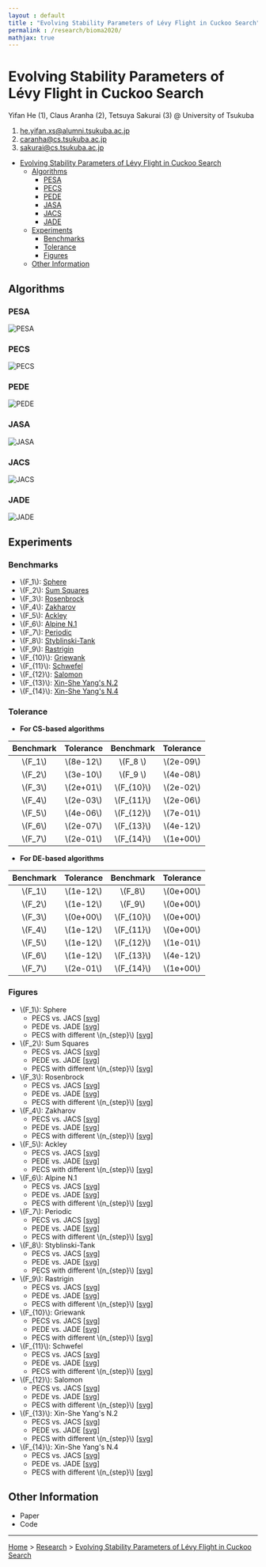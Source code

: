 ```yaml
---
layout : default
title : "Evolving Stability Parameters of Lévy Flight in Cuckoo Search"
permalink : /research/bioma2020/
mathjax: true
---
```


<script src="https://cdnjs.cloudflare.com/ajax/libs/mathjax/2.7.6/MathJax.js?config=TeX-MML-AM_CHTML" async="" type="text/javascript"> </script>

# Evolving Stability Parameters of Lévy Flight in Cuckoo Search

Yifan He (1), Claus Aranha (2), Tetsuya Sakurai (3) @ University of Tsukuba

1. he.yifan.xs@alumni.tsukuba.ac.jp
2. caranha@cs.tsukuba.ac.jp
3. sakurai@cs.tsukuba.ac.jp

- [Evolving Stability Parameters of Lévy Flight in Cuckoo Search](#evolving-stability-parameters-of-lévy-flight-in-cuckoo-search)
  - [Algorithms](#algorithms)
    - [PESA](#pesa)
    - [PECS](#pecs)
    - [PEDE](#pede)
    - [JASA](#jasa)
    - [JACS](#jacs)
    - [JADE](#jade)
  - [Experiments](#experiments)
    - [Benchmarks](#benchmarks)
    - [Tolerance](#tolerance)
    - [Figures](#figures)
  - [Other Information](#other-information)

## Algorithms


### PESA 

![PESA](images/algorithms/pesa.svg)

### PECS

![PECS](images/algorithms/pecs.svg)

### PEDE

![PEDE](images/algorithms/pede.svg)

### JASA

![JASA](images/algorithms/jasa.svg)

### JACS

![JACS](images/algorithms/jacs.svg)

### JADE

![JADE](images/algorithms/jade.svg)

## Experiments

### Benchmarks

- \\(F_1\\): [Sphere](../../projects/pybenchfcn/single-objective-optimization/README.md#f52-sphere)
- \\(F_2\\): [Sum Squares](../../projects/pybenchfcn/single-objective-optimization/README.md#f54-sum-squares)
- \\(F_3\\): [Rosenbrock](../../projects/pybenchfcn/single-objective-optimization/README.md#f41-rosenbrock)
- \\(F_4\\): [Zakharov](../../projects/pybenchfcn/single-objective-optimization/README.md#f61-zakharov)
- \\(F_5\\): [Ackley](../../projects/pybenchfcn/single-objective-optimization/README.md#f1-ackley)
- \\(F_6\\): [Alpine N.1](../../projects/pybenchfcn/single-objective-optimization/README.md#f5-alpine-n1)
- \\(F_7\\): [Periodic](../../projects/pybenchfcn/single-objective-optimization/README.md#f34-periodic)
- \\(F_8\\): [Styblinski-Tank](../../projects/pybenchfcn/single-objective-optimization/README.md#f53-styblinski-tank)
- \\(F_9\\): [Rastrigin](../../projects/pybenchfcn/single-objective-optimization/README.md#f39-rastrigin)
- \\(F_{10}\\): [Griewank](../../projects/pybenchfcn/single-objective-optimization/README.md#f25-griewank)
- \\(F_{11}\\): [Schwefel](../../projects/pybenchfcn/single-objective-optimization/README.md#f51-schwefel)
- \\(F_{12}\\): [Salomon](../../projects/pybenchfcn/single-objective-optimization/README.md#f42-salomon)
- \\(F_{13}\\): [Xin-She Yang's N.2](../../projects/pybenchfcn/single-objective-optimization/README.md#f58-xin-she-yangs-n2)
- \\(F_{14}\\): [Xin-She Yang's N.4](../../projects/pybenchfcn/single-objective-optimization/README.md#f60-xin-she-yangs-n4)

### Tolerance

- **For CS-based algorithms**

| Benchmark | Tolerance   | Benchmark     | Tolerance   |
| :-------: | :---------: | :-----------: | :---------: |
| \\(F_1\\)  | \\(8e-12\\) | \\(F_8 \\)   | \\(2e-09\\) |
| \\(F_2\\)  | \\(3e-10\\) | \\(F_9 \\)   | \\(4e-08\\) |
| \\(F_3\\)  | \\(2e+01\\) | \\(F_{10}\\) | \\(2e-02\\) |
| \\(F_4\\)  | \\(2e-03\\) | \\(F_{11}\\) | \\(2e-06\\) |
| \\(F_5\\)  | \\(4e-06\\) | \\(F_{12}\\) | \\(7e-01\\) |
| \\(F_6\\)  | \\(2e-07\\) | \\(F_{13}\\) | \\(4e-12\\) |
| \\(F_7\\)  | \\(2e-01\\) | \\(F_{14}\\) | \\(1e+00\\) |

- **For DE-based algorithms**

| Benchmark | Tolerance   | Benchmark     | Tolerance   |
| :-------: | :---------: | :-----------: | :---------: |
| \\(F_1\\)  | \\(1e-12\\) | \\(F_8\\)    | \\(0e+00\\) |
| \\(F_2\\)  | \\(1e-12\\) | \\(F_9\\)    | \\(0e+00\\) |
| \\(F_3\\)  | \\(0e+00\\) | \\(F_{10}\\) | \\(0e+00\\) |
| \\(F_4\\)  | \\(1e-12\\) | \\(F_{11}\\) | \\(0e+00\\) |
| \\(F_5\\)  | \\(1e-12\\) | \\(F_{12}\\) | \\(1e-01\\) |
| \\(F_6\\)  | \\(1e-12\\) | \\(F_{13}\\) | \\(4e-12\\) |
| \\(F_7\\)  | \\(2e-01\\) | \\(F_{14}\\) | \\(1e+00\\) |

### Figures

- \\(F_1\\): Sphere
  - PECS vs. JACS [<a href="images/results/sacs/sphere.svg" target="_blank">svg</a>]
  - PEDE vs. JADE [<a href="images/results/sade/sphere.svg" target="_blank">svg</a>]
  - PECS with different \\(n_{step}\\) [<a href="images/results/pecs/sphere.svg" target="_blank">svg</a>]
- \\(F_2\\): Sum Squares
  - PECS vs. JACS [<a href="images/results/sacs/sumsquares.svg" target="_blank">svg</a>]
  - PEDE vs. JADE [<a href="images/results/sade/sumsquares.svg" target="_blank">svg</a>]
  - PECS with different \\(n_{step}\\) [<a href="images/results/pecs/sumsquares.svg" target="_blank">svg</a>]
- \\(F_3\\): Rosenbrock
  - PECS vs. JACS [<a href="images/results/sacs/rosenbrock.svg" target="_blank">svg</a>]
  - PEDE vs. JADE [<a href="images/results/sade/rosenbrock.svg" target="_blank">svg</a>]
  - PECS with different \\(n_{step}\\) [<a href="images/results/pecs/rosenbrock.svg" target="_blank">svg</a>]
- \\(F_4\\): Zakharov
  - PECS vs. JACS [<a href="images/results/sacs/zakharov.svg" target="_blank">svg</a>]
  - PEDE vs. JADE [<a href="images/results/sade/zakharov.svg" target="_blank">svg</a>]
  - PECS with different \\(n_{step}\\) [<a href="images/results/pecs/zakharov.svg" target="_blank">svg</a>]
- \\(F_5\\): Ackley
  - PECS vs. JACS [<a href="images/results/sacs/ackley.svg" target="_blank">svg</a>]
  - PEDE vs. JADE [<a href="images/results/sade/ackley.svg" target="_blank">svg</a>]
  - PECS with different \\(n_{step}\\) [<a href="images/results/pecs/ackley.svg" target="_blank">svg</a>]
- \\(F_6\\): Alpine N.1
  - PECS vs. JACS [<a href="images/results/sacs/alpinen1.svg" target="_blank">svg</a>]
  - PEDE vs. JADE [<a href="images/results/sade/alpinen1.svg" target="_blank">svg</a>]
  - PECS with different \\(n_{step}\\) [<a href="images/results/pecs/alpinen1.svg" target="_blank">svg</a>]
- \\(F_7\\): Periodic
  - PECS vs. JACS [<a href="images/results/sacs/periodic.svg" target="_blank">svg</a>]
  - PEDE vs. JADE [<a href="images/results/sade/periodic.svg" target="_blank">svg</a>]
  - PECS with different \\(n_{step}\\) [<a href="images/results/pecs/periodic.svg" target="_blank">svg</a>]
- \\(F_8\\): Styblinski-Tank
  - PECS vs. JACS [<a href="images/results/sacs/styblinskitank.svg" target="_blank">svg</a>]
  - PEDE vs. JADE [<a href="images/results/sade/styblinskitank.svg" target="_blank">svg</a>]
  - PECS with different \\(n_{step}\\) [<a href="images/results/pecs/styblinskitank.svg" target="_blank">svg</a>]
- \\(F_9\\): Rastrigin
  - PECS vs. JACS [<a href="images/results/sacs/rastrigin.svg" target="_blank">svg</a>]
  - PEDE vs. JADE [<a href="images/results/sade/rastrigin.svg" target="_blank">svg</a>]
  - PECS with different \\(n_{step}\\) [<a href="images/results/pecs/rastrigin.svg" target="_blank">svg</a>]
- \\(F_{10}\\): Griewank
  - PECS vs. JACS [<a href="images/results/sacs/griewank.svg" target="_blank">svg</a>]
  - PEDE vs. JADE [<a href="images/results/sade/griewank.svg" target="_blank">svg</a>]
  - PECS with different \\(n_{step}\\) [<a href="images/results/pecs/griewank.svg" target="_blank">svg</a>]
- \\(F_{11}\\): Schwefel
  - PECS vs. JACS [<a href="images/results/sacs/schwefel.svg" target="_blank">svg</a>]
  - PEDE vs. JADE [<a href="images/results/sade/schwefel.svg" target="_blank">svg</a>]
  - PECS with different \\(n_{step}\\) [<a href="images/results/pecs/schwefel.svg" target="_blank">svg</a>]
- \\(F_{12}\\): Salomon
  - PECS vs. JACS [<a href="images/results/sacs/salomon.svg" target="_blank">svg</a>]
  - PEDE vs. JADE [<a href="images/results/sade/salomon.svg" target="_blank">svg</a>]
  - PECS with different \\(n_{step}\\) [<a href="images/results/pecs/salomon.svg" target="_blank">svg</a>]
- \\(F_{13}\\): Xin-She Yang's N.2
  - PECS vs. JACS [<a href="images/results/sacs/xinsheyangn2.svg" target="_blank">svg</a>]
  - PEDE vs. JADE [<a href="images/results/sade/xinsheyangn2.svg" target="_blank">svg</a>]
  - PECS with different \\(n_{step}\\) [<a href="images/results/pecs/xinsheyangn2.svg" target="_blank">svg</a>]
- \\(F_{14}\\): Xin-She Yang's N.4
  - PECS vs. JACS [<a href="images/results/sacs/xinsheyangn4.svg" target="_blank">svg</a>]
  - PEDE vs. JADE [<a href="images/results/sade/xinsheyangn4.svg" target="_blank">svg</a>]
  - PECS with different \\(n_{step}\\) [<a href="images/results/pecs/xinsheyangn4.svg" target="_blank">svg</a>]

## Other Information

- Paper
- Code

---

[Home](/) > [Research](/research/) > [Evolving Stability Parameters of Lévy Flight in Cuckoo Search](/research/bioma2020/)